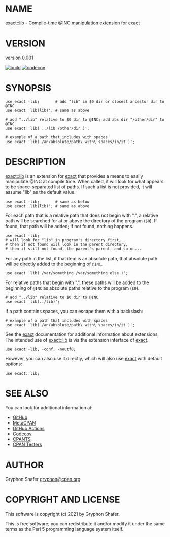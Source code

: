 # NAME

exact::lib - Compile-time @INC manipulation extension for exact

# VERSION

version 0.001

[![build](https://github.com/gryphonshafer/exact-lib/workflows/build/badge.svg)](https://github.com/gryphonshafer/exact-lib/actions?query=workflow%3Abuild)
[![codecov](https://codecov.io/gh/gryphonshafer/exact-lib/graph/badge.svg)](https://codecov.io/gh/gryphonshafer/exact-lib)

# SYNOPSIS

    use exact -lib;       # add "lib" in $0 dir or closest ancestor dir to @INC
    use exact 'lib(lib)'; # same as above

    # add "../lib" relative to $0 dir to @INC; add abs dir "/other/dir" to @INC
    use exact 'lib( ../lib /other/dir )';

    # example of a path that includes with spaces
    use exact 'lib( /an/absolute/path\ with\ spaces/in/it )';

# DESCRIPTION

[exact::lib](https://metacpan.org/pod/exact%3A%3Alib) is an extension for [exact](https://metacpan.org/pod/exact) that provides a means to easily
manipulate @INC at compile time. When called, it will look for what appears to
be space-separated list of paths. If such a list is not provided, it will assume
"lib" as the default value.

    use exact -lib;       # same as below
    use exact 'lib(lib)'; # same as above

For each path that is a relative path that does not begin with ".", a relative
path will be searched for at or above the directory of the program (`$0`). If
found, that path will be added; if not found, nothing happens.

    use exact -lib;
    # will look for "lib" in program's directory first,
    # then if not found will look in the parent directory,
    # then if still not found, the parent's parent, and so on...

For any path in the list, if that item is an absolute path, that absolute path
will be directly added to the beginning of `@INC`.

    use exact 'lib( /var/something /var/something_else )';

For relative paths that begin with ".", these paths will be added to the
beginning of `@INC` as absolute paths relative to the program (`$0`).

    # add "../lib" relative to $0 dir to @INC
    use exact 'lib(../lib)';

If a path contains spaces, you can escape them with a backslash:

    # example of a path that includes with spaces
    use exact 'lib( /an/absolute/path\ with\ spaces/in/it )';

See the [exact](https://metacpan.org/pod/exact) documentation for additional information about
extensions. The intended use of [exact::lib](https://metacpan.org/pod/exact%3A%3Alib) is via the extension interface
of [exact](https://metacpan.org/pod/exact).

    use exact -lib, -conf, -noutf8;

However, you can also use it directly, which will also use [exact](https://metacpan.org/pod/exact) with
default options:

    use exact::lib;

# SEE ALSO

You can look for additional information at:

- [GitHub](https://github.com/gryphonshafer/exact-lib)
- [MetaCPAN](https://metacpan.org/pod/exact::lib)
- [GitHub Actions](https://github.com/gryphonshafer/exact-lib/actions)
- [Codecov](https://codecov.io/gh/gryphonshafer/exact-lib)
- [CPANTS](http://cpants.cpanauthors.org/dist/exact-lib)
- [CPAN Testers](http://www.cpantesters.org/distro/D/exact-lib.html)

# AUTHOR

Gryphon Shafer <gryphon@cpan.org>

# COPYRIGHT AND LICENSE

This software is copyright (c) 2021 by Gryphon Shafer.

This is free software; you can redistribute it and/or modify it under
the same terms as the Perl 5 programming language system itself.
